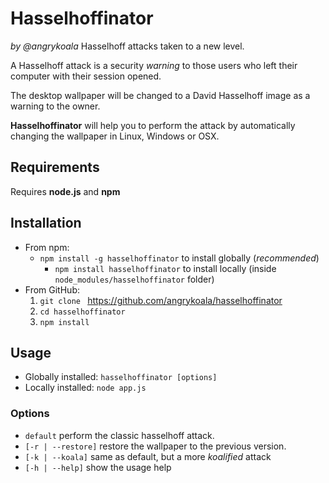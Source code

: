 Hasselhoffinator
================
_by @angrykoala_
Hasselhoff attacks taken to a new level.

A Hasselhoff attack is a security _warning_ to those users who left their computer with their session opened.

The desktop wallpaper will be changed to a David Hasselhoff image as a warning to the owner.

**Hasselhoffinator** will help you to perform the attack by automatically changing the wallpaper in Linux, Windows or OSX.

## Requirements
Requires **node.js** and **npm**
## Installation
* From npm:
    * `npm install -g hasselhoffinator` to install globally (_recommended_)
        * `npm install hasselhoffinator` to install locally (inside `node_modules/hasselhoffinator` folder)
* From GitHub:
    1. `git clone `  <https://github.com/angrykoala/hasselhoffinator>
    2. `cd hasselhoffinator`    
    3. `npm install`


## Usage
* Globally installed: `hasselhoffinator [options]`
* Locally installed: `node app.js`

### Options
* `default` perform the classic hasselhoff attack.
* `[-r | --restore]` restore the wallpaper to the previous version.
* `[-k | --koala]` same as default, but a more _koalified_ attack
* `[-h | --help]` show the usage help
